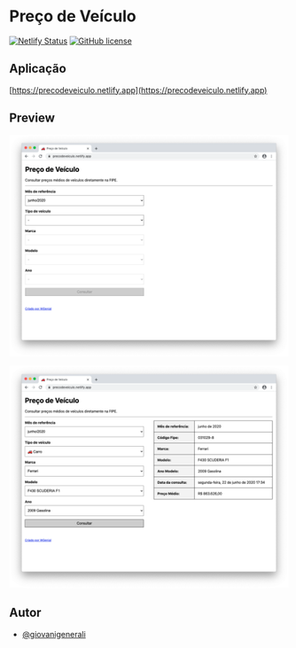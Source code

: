# Preço de Veículo

[![Netlify Status](https://api.netlify.com/api/v1/badges/830c6e0e-5dd2-4c2c-888b-54cbdac48166/deploy-status)](https://app.netlify.com/sites/precodeveiculo/deploys)
[![GitHub license](https://img.shields.io/github/license/wgenial/precodeveiculo.svg)](https://github.com/wgenial/precodeveiculo/blob/master/LICENSE)


## Aplicação
[https://precodeveiculo.netlify.app](https://precodeveiculo.netlify.app)


## Preview

![formulario](screenshots/formulario.png)

![resultado](screenshots/resultado.png)


## Autor
* [@giovanigenerali](https://github.com/giovanigenerali)